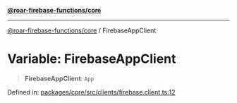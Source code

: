 [**@roar-firebase-functions/core**](../README.md)

***

[@roar-firebase-functions/core](../README.md) / FirebaseAppClient

# Variable: FirebaseAppClient

> **FirebaseAppClient**: `App`

Defined in: [packages/core/src/clients/firebase.client.ts:12](https://github.com/yeatmanlab/roar-firebase-functions/blob/24ea7b8e0f05ba2fca7d62901c43f15726f15a89/packages/core/src/clients/firebase.client.ts#L12)
